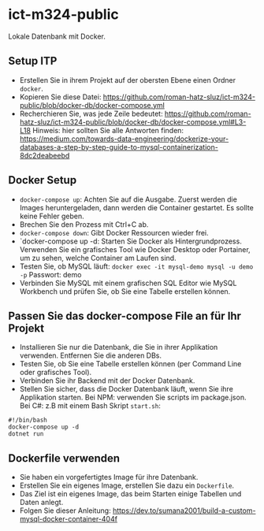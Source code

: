 # ict-m324-public

Lokale Datenbank mit Docker.
## Setup ITP 
- Erstellen Sie in ihrem Projekt auf der obersten Ebene einen Ordner `docker`.
- Kopieren Sie diese Datei: https://github.com/roman-hatz-sluz/ict-m324-public/blob/docker-db/docker-compose.yml
- Recherchieren Sie, was jede Zeile bedeutet: https://github.com/roman-hatz-sluz/ict-m324-public/blob/docker-db/docker-compose.yml#L3-L18 
Hinweis: hier sollten Sie alle Antworten finden: https://medium.com/towards-data-engineering/dockerize-your-databases-a-step-by-step-guide-to-mysql-containerization-8dc2deabeebd 
## Docker Setup 
- `docker-compose up`: Achten Sie auf die Ausgabe. Zuerst werden die Images heruntergeladen, dann werden die Container gestartet. Es sollte keine Fehler geben.
- Brechen Sie den Prozess mit Ctrl+C ab.
- `docker-compose down`: Gibt Docker Ressourcen wieder frei.
- `docker-compose up -d: Starten Sie Docker als Hintergrundprozess. Verwenden Sie ein grafisches Tool wie Docker Desktop oder Portainer, um zu sehen, welche Container am Laufen sind.
- Testen Sie, ob MySQL läuft: `docker exec -it mysql-demo mysql -u demo -p`
  Passwort: demo
- Verbinden Sie MySQL mit einem grafischen SQL Editor wie MySQL Workbench und prüfen Sie, ob Sie eine Tabelle erstellen können.

## Passen Sie das docker-compose File an für Ihr Projekt
- Installieren Sie nur die Datenbank, die Sie in ihrer Applikation verwenden. Entfernen Sie die anderen DBs. 
- Testen Sie, ob Sie eine Tabelle erstellen können (per Command Line oder grafisches Tool).
- Verbinden Sie ihr Backend mit der Docker Datenbank.
- Stellen Sie sicher, dass die Docker Datenbank läuft, wenn Sie ihre Applikation starten. 
Bei NPM: verwenden Sie scripts im package.json. 
Bei C#: z.B mit einem Bash Skript `start.sh`: 
```
#!/bin/bash
docker-compose up -d
dotnet run
```
## Dockerfile verwenden
- Sie haben ein vorgefertigtes Image für ihre Datenbank.
- Erstellen Sie ein eigenes Image, erstellen Sie dazu ein `Dockerfile`.
- Das Ziel ist ein eigenes Image, das beim Starten einige Tabellen und Daten anlegt. 
- Folgen Sie dieser Anleitung: https://dev.to/sumana2001/build-a-custom-mysql-docker-container-404f 
 
